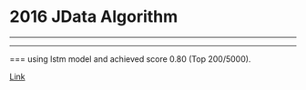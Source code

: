# 2016 JData Algorithm
--- 
***
===
using lstm model and achieved score 0.80 (Top 200/5000).

[Link](http://www.datafountain.cn/projects/jdata/)
